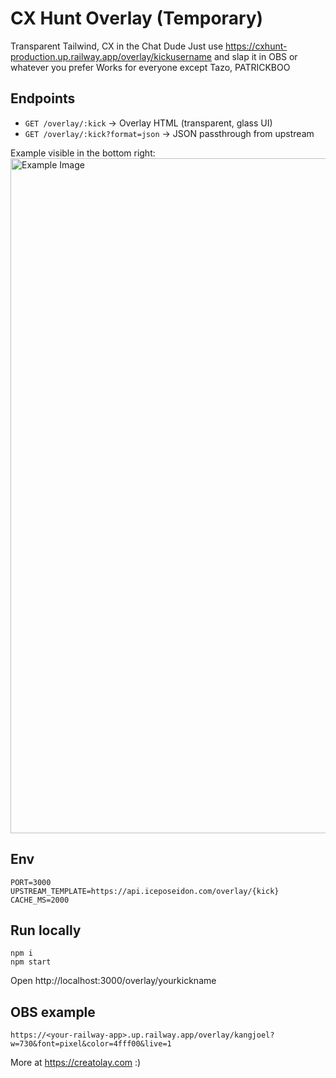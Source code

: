 # CX Hunt Overlay (Temporary)

Transparent Tailwind, CX in the Chat Dude
Just use https://cxhunt-production.up.railway.app/overlay/kickusername and slap it in OBS or whatever you prefer
Works for everyone except Tazo, PATRICKBOO
## Endpoints
- `GET /overlay/:kick` → Overlay HTML (transparent, glass UI)
- `GET /overlay/:kick?format=json` → JSON passthrough from upstream

Example visible in the bottom right:
<img width="1920" height="1080" alt="Example Image" src="https://github.com/user-attachments/assets/1fa5913c-7245-49b5-bcab-d73881fb1378" />

## Env
```
PORT=3000
UPSTREAM_TEMPLATE=https://api.iceposeidon.com/overlay/{kick}
CACHE_MS=2000
```

## Run locally
```
npm i
npm start
```
Open http://localhost:3000/overlay/yourkickname

## OBS example

`https://<your-railway-app>.up.railway.app/overlay/kangjoel?w=730&font=pixel&color=4fff00&live=1`

More at https://creatolay.com :)
